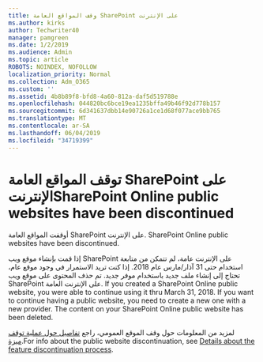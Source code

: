 ```yaml
---
title: وقف المواقع العامة SharePoint على الإنترنت
ms.author: kirks
author: Techwriter40
manager: pamgreen
ms.date: 1/2/2019
ms.audience: Admin
ms.topic: article
ROBOTS: NOINDEX, NOFOLLOW
localization_priority: Normal
ms.collection: Adm_O365
ms.custom: ''
ms.assetid: 4b8b89f8-bfd8-4a60-812a-daf5d519788e
ms.openlocfilehash: 044820bc6bce19ea1235bffa49b46f92d778b157
ms.sourcegitcommit: 6d341637dbb14e90726a1ce1d68f077ace9bb765
ms.translationtype: MT
ms.contentlocale: ar-SA
ms.lasthandoff: 06/04/2019
ms.locfileid: "34719399"
---
```

# <a name="sharepoint-online-public-websites-have-been-discontinued"></a><span data-ttu-id="46441-102">توقف المواقع العامة SharePoint على الإنترنت</span><span class="sxs-lookup"><span data-stu-id="46441-102">SharePoint Online public websites have been discontinued</span></span>

<p><span data-ttu-id="46441-103"><span style="mso-bidi-font-family: Calibri; mso-bidi-theme-font: minor-latin;">أوقفت المواقع العامة SharePoint على الإنترنت.&nbsp;</span></span><span class="sxs-lookup"><span data-stu-id="46441-103"><span style="mso-bidi-font-family: Calibri; mso-bidi-theme-font: minor-latin;">SharePoint Online public websites have been discontinued.&nbsp;</span></span></span></p> <p><span data-ttu-id="46441-104"><span style="mso-bidi-font-family: Calibri; mso-bidi-theme-font: minor-latin;">إذا قمت بإنشاء موقع ويب SharePoint على الإنترنت عامة، لم تتمكن من متابعة استخدام حتى 31 آذار/مارس عام 2018. إذا كنت تريد الاستمرار في وجود موقع عام، تحتاج إلى إنشاء ملف جديد باستخدام موفر جديد. تم حذف المحتوى على موقع ويب SharePoint على الإنترنت العامة.&nbsp;</span></span><span class="sxs-lookup"><span data-stu-id="46441-104"><span style="mso-bidi-font-family: Calibri; mso-bidi-theme-font: minor-latin;">If you created a SharePoint Online public website, you were able to continue using it thru March 31, 2018. If you want to continue having a public website, you need to create a new one with a new provider. The content on your SharePoint Online public website has been deleted.&nbsp;</span></span></span></p> <p><span data-ttu-id="46441-105"><span style="mso-bidi-font-family: Calibri; mso-bidi-theme-font: minor-latin;">لمزيد من المعلومات حول وقف الموقع العمومي، راجع <a href="https://go.microsoft.com/fwlink/?linkid=866980">تفاصيل حول عملية توقف ميزة</a>.</span></span><span class="sxs-lookup"><span data-stu-id="46441-105"><span style="mso-bidi-font-family: Calibri; mso-bidi-theme-font: minor-latin;">For info about the public website discontinuation, see <a href="https://go.microsoft.com/fwlink/?linkid=866980">Details about the feature discontinuation process</a>.</span></span></span></p>
